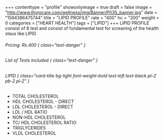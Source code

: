 +++
contenttype = "profile"
showonlyimage = true
draft = false
image = "http://www.thyrocare.com/wellness/img/Banner/P035_banner.jpg"
date = "1594386475744"
title = "LIPID PROFILE"
rate = "400"
hc = "300"
weight = 0
categories = ["HEART HEALTH"]
tags = ["LIPID"]
+++
LIPID PROFILE consist of 8 test and consist of fundamental test for screaning of the health staus like LIPID
<!--more-->
###### Pricing: Rs.400 { class="text-danger" }

###### List of Tests included { class="text-danger" }

###### LIPID { class="card-title bg-light font-weight-bold text-left text-black pt-2 pb-2 pl-2" } 
* TOTAL CHOLESTEROL
* HDL CHOLESTEROL - DIRECT
* LDL CHOLESTEROL - DIRECT
* LDL / HDL RATIO
* NON-HDL CHOLESTEROL
* TC/ HDL CHOLESTEROL RATIO
* TRIGLYCERIDES
* VLDL CHOLESTEROL
